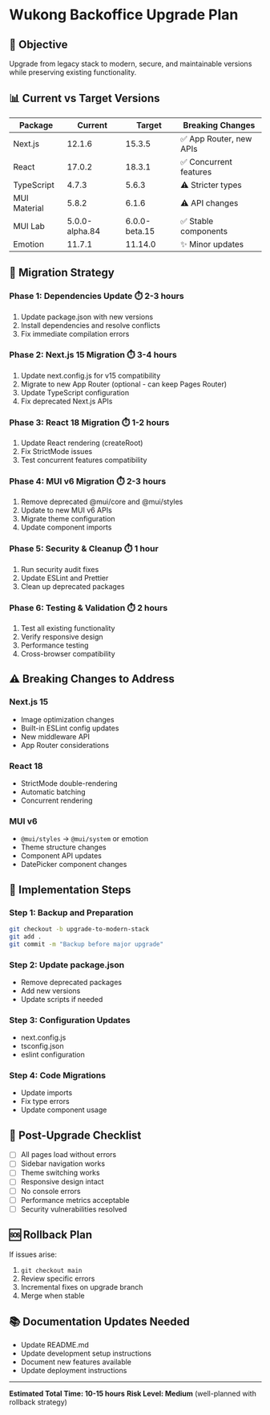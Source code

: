 # Wukong Backoffice Upgrade Plan

## 🎯 Objective
Upgrade from legacy stack to modern, secure, and maintainable versions while preserving existing functionality.

## 📊 Current vs Target Versions

| Package | Current | Target | Breaking Changes |
|---------|---------|--------|------------------|
| Next.js | 12.1.6 | 15.3.5 | ✅ App Router, new APIs |
| React | 17.0.2 | 18.3.1 | ✅ Concurrent features |
| TypeScript | 4.7.3 | 5.6.3 | ⚠️ Stricter types |
| MUI Material | 5.8.2 | 6.1.6 | ⚠️ API changes |
| MUI Lab | 5.0.0-alpha.84 | 6.0.0-beta.15 | ✅ Stable components |
| Emotion | 11.7.1 | 11.14.0 | ✨ Minor updates |

## 🚀 Migration Strategy

### Phase 1: Dependencies Update ⏱️ 2-3 hours
1. Update package.json with new versions
2. Install dependencies and resolve conflicts
3. Fix immediate compilation errors

### Phase 2: Next.js 15 Migration ⏱️ 3-4 hours
1. Update next.config.js for v15 compatibility
2. Migrate to new App Router (optional - can keep Pages Router)
3. Update TypeScript configuration
4. Fix deprecated Next.js APIs

### Phase 3: React 18 Migration ⏱️ 1-2 hours
1. Update React rendering (createRoot)
2. Fix StrictMode issues
3. Test concurrent features compatibility

### Phase 4: MUI v6 Migration ⏱️ 2-3 hours
1. Remove deprecated @mui/core and @mui/styles
2. Update to new MUI v6 APIs
3. Migrate theme configuration
4. Update component imports

### Phase 5: Security & Cleanup ⏱️ 1 hour
1. Run security audit fixes
2. Update ESLint and Prettier
3. Clean up deprecated packages

### Phase 6: Testing & Validation ⏱️ 2 hours
1. Test all existing functionality
2. Verify responsive design
3. Performance testing
4. Cross-browser compatibility

## ⚠️ Breaking Changes to Address

### Next.js 15
- Image optimization changes
- Built-in ESLint config updates
- New middleware API
- App Router considerations

### React 18
- StrictMode double-rendering
- Automatic batching
- Concurrent rendering

### MUI v6
- `@mui/styles` → `@mui/system` or emotion
- Theme structure changes
- Component API updates
- DatePicker component changes

## 🔧 Implementation Steps

### Step 1: Backup and Preparation
```bash
git checkout -b upgrade-to-modern-stack
git add .
git commit -m "Backup before major upgrade"
```

### Step 2: Update package.json
- Remove deprecated packages
- Add new versions
- Update scripts if needed

### Step 3: Configuration Updates
- next.config.js
- tsconfig.json
- eslint configuration

### Step 4: Code Migrations
- Update imports
- Fix type errors
- Update component usage

## 📝 Post-Upgrade Checklist
- [ ] All pages load without errors
- [ ] Sidebar navigation works
- [ ] Theme switching works
- [ ] Responsive design intact
- [ ] No console errors
- [ ] Performance metrics acceptable
- [ ] Security vulnerabilities resolved

## 🆘 Rollback Plan
If issues arise:
1. `git checkout main` 
2. Review specific errors
3. Incremental fixes on upgrade branch
4. Merge when stable

## 📚 Documentation Updates Needed
- Update README.md
- Update development setup instructions
- Document new features available
- Update deployment instructions

---
**Estimated Total Time: 10-15 hours**
**Risk Level: Medium** (well-planned with rollback strategy)
